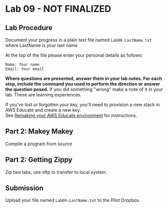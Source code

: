 # Lab 09 - NOT FINALIZED

## Lab Procedure

Document your progress in a plain text file named `Lab08-LastName.txt`  
where LastName is your last name

At the top of the file please enter your personal details as follows:

```
Name: Your name
Email: Your email

```

**Where questions are presented, answer them in your lab notes. For each step, include the command you used to perform the direction or answer the question posed.** If you did something "wrong" make a note of it in your lab. These are learning experiences.

If you've lost or forgotten your key, you'll need to provision a new stack in AWS Educate and create a new key.  
See [Remaking your AWS Educate environment](../../..) for instructions.

## Part 2: Makey Makey

Compile a program from source

## Part 2: Getting Zippy

Zip two labs, use sftp to transfer to local system.

## Submission

Upload your file named `Lab09-LastName.txt` to the Pilot Dropbox.
